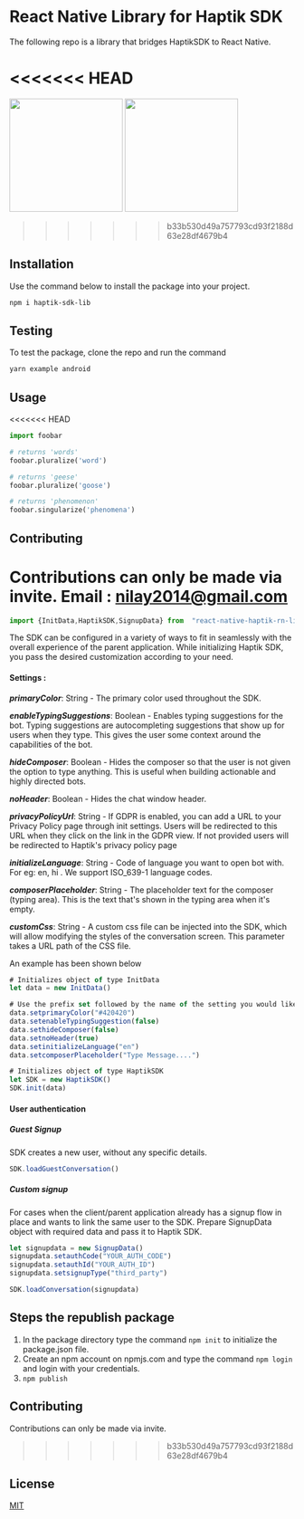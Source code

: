 # React Native Library for Haptik SDK

The following repo is a library that bridges HaptikSDK to React Native.

<<<<<<< HEAD
=======
<img src="https://user-images.githubusercontent.com/84241885/198878080-ae7d32b2-4854-4734-a6b5-0f1d63e65944.jpeg" width="200">      <img src="https://user-images.githubusercontent.com/84241885/198878089-e46574c3-882d-47d9-a4a9-bcdb040a8875.jpeg" width = "200">

>>>>>>> b33b530d49a757793cd93f2188d63e28df4679b4
## Installation

Use the command below to install the package into your project.

```bash
npm i haptik-sdk-lib
```
## Testing

To test the package, clone the repo and run the command

```bash
yarn example android
```

## Usage

<<<<<<< HEAD
```python
import foobar

# returns 'words'
foobar.pluralize('word')

# returns 'geese'
foobar.pluralize('goose')

# returns 'phenomenon'
foobar.singularize('phenomena')
```

## Contributing

Contributions can only be made via invite.
Email : nilay2014@gmail.com
=======
```js
import {InitData,HaptikSDK,SignupData} from  "react-native-haptik-rn-lib"
```

The SDK can be configured in a variety of ways to fit in seamlessly with the overall experience of the parent application. While initializing Haptik SDK, you pass the desired customization according to your need.

#### Settings :

***primaryColor***: String - The primary color used throughout the SDK.

***enableTypingSuggestions***: Boolean - Enables typing suggestions for the bot. Typing suggestions are autocompleting suggestions that show up for users when they type. This gives the user some context around the capabilities of the bot.

***hideComposer***: Boolean - Hides the composer so that the user is not given the option to type anything. This is useful when building actionable and highly directed bots.

***noHeader***: Boolean - Hides the chat window header.

***privacyPolicyUrl***: String - If GDPR is enabled, you can add a URL to your Privacy Policy page through init settings. Users will be redirected to this URL when they click on the link in the GDPR view. If not provided users will be redirected to Haptik's privacy policy page

***initializeLanguage***: String - Code of language you want to open bot with. For eg: en, hi . We support ISO_639-1 language codes.

***composerPlaceholder***: String - The placeholder text for the composer (typing area). This is the text that's shown in the typing area when it's empty.

***customCss***: String - A custom css file can be injected into the SDK, which will allow modifying the styles of the conversation screen. This parameter takes a URL path of the CSS file.

An example has been shown below

```js
# Initializes object of type InitData
let data = new InitData()

# Use the prefix set followed by the name of the setting you would like to change 
data.setprimaryColor("#420420")
data.setenableTypingSuggestion(false)
data.sethideComposer(false)
data.setnoHeader(true)
data.setinitializeLanguage("en")
data.setcomposerPlaceholder("Type Message....")

# Initializes object of type HaptikSDK
let SDK = new HaptikSDK()
SDK.init(data)
```

#### User authentication

##### Guest Signup

SDK creates a new user, without any specific details.

```js
SDK.loadGuestConversation()
```

##### Custom signup

For cases when the client/parent application already has a signup flow in place and wants to link the same user to the SDK. Prepare SignupData object with required data and pass it to Haptik SDK.

```js
let signupdata = new SignupData()
signupdata.setauthCode("YOUR_AUTH_CODE")
signupdata.setauthId("YOUR_AUTH_ID")
signupdata.setsignupType("third_party")

SDK.loadConversation(signupdata)
```


## Steps the republish package
1) In the package directory type the command `npm init` to initialize the package.json file.
2) Create an npm account on npmjs.com and type the command `npm login` and login with your credentials.
3) `npm publish`

## Contributing

Contributions can only be made via invite.
>>>>>>> b33b530d49a757793cd93f2188d63e28df4679b4

## License

[MIT](https://choosealicense.com/licenses/mit/)
